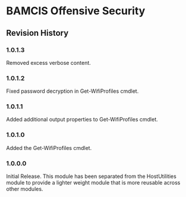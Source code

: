 # BAMCIS Offensive Security

## Revision History

### 1.0.1.3
Removed excess verbose content.

### 1.0.1.2
Fixed password decryption in Get-WifiProfiles cmdlet.

### 1.0.1.1
Added additional output properties to Get-WifiProfiles cmdlet.

### 1.0.1.0
Added the Get-WifiProfiles cmdlet.

### 1.0.0.0
Initial Release. This module has been separated from the HostUtilities module to provide a lighter weight module that is more reusable across other modules.